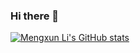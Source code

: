 ### Hi there 👋
[![Mengxun Li's GitHub stats](https://github-readme-stats.vercel.app/api?username=menxli)](https://github.com/anuraghazra/github-readme-stats)
